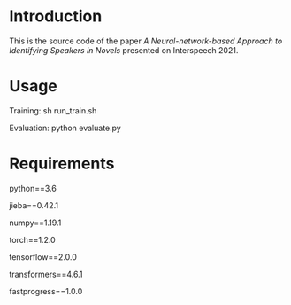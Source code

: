 # Introduction
  This is the source code of the paper *A Neural-network-based Approach to Identifying Speakers in Novels* presented on Interspeech 2021.

# Usage
  Training: sh run_train.sh
  
  Evaluation: python evaluate.py
# Requirements
  python==3.6
  
  jieba==0.42.1
  
  numpy==1.19.1
  
  torch==1.2.0
  
  tensorflow==2.0.0
  
  transformers==4.6.1
  
  fastprogress==1.0.0
